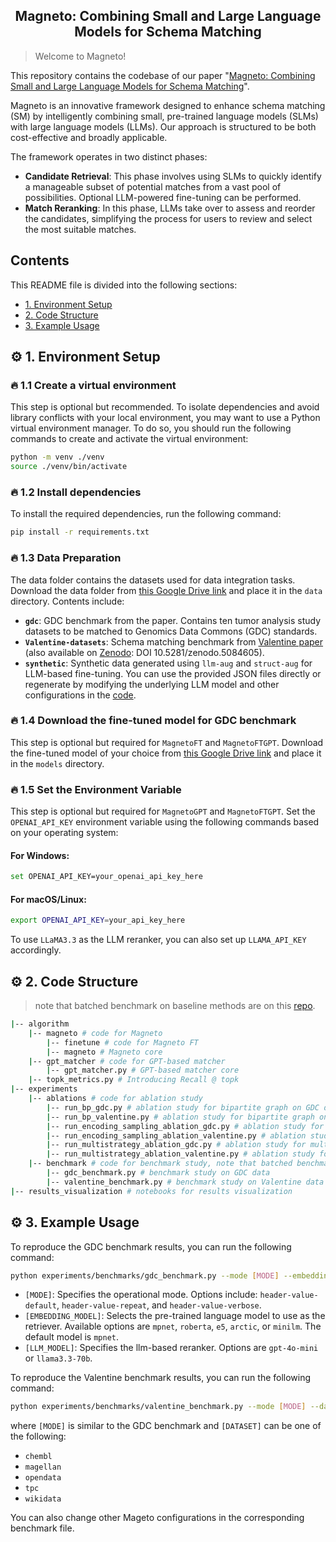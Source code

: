 <h2 align="center">Magneto: Combining Small and Large Language Models for
Schema Matching</h2>

> Welcome to Magneto!

This repository contains the codebase of our paper "[Magneto: Combining Small and Large Language Models for Schema Matching](https://arxiv.org/abs/2412.08194)".

Magneto is an innovative framework designed to enhance schema matching (SM) by intelligently combining small, pre-trained language models (SLMs) with large language models (LLMs). Our approach is structured to be both cost-effective and broadly applicable.

The framework operates in two distinct phases:
- **Candidate Retrieval**: This phase involves using SLMs to quickly identify a manageable subset of potential matches from a vast pool of possibilities. Optional LLM-powered fine-tuning can be performed.
- **Match Reranking**: In this phase, LLMs take over to assess and reorder the candidates, simplifying the process for users to review and select the most suitable matches.

## Contents

This README file is divided into the following sections:

* [1. Environment Setup](#gear-1-environment-setup)
* [2. Code Structure](#gear-2-code-structure)
* [3. Example Usage](#gear-3-example-usage)

## :gear: 1. Environment Setup

### 🔥 1.1 Create a virtual environment
This step is optional but recommended. To isolate dependencies and avoid library conflicts with your local environment, you may want to use a Python virtual environment manager. To do so, you should run the following commands to create and activate the virtual environment:
```bash
python -m venv ./venv
source ./venv/bin/activate
```

### 🔥 1.2 Install dependencies

To install the required dependencies, run the following command:
```bash
pip install -r requirements.txt
```

### 🔥 1.3 Data Preparation

The data folder contains the datasets used for data integration tasks. Download the data folder from [this Google Drive link](https://drive.google.com/drive/folders/19kCWQI0CWHs1ZW9RQEUSeK6nuXoA-5B7?usp=sharing) and place it in the `data` directory. Contents include:
- **`gdc`**: GDC benchmark from the paper. Contains ten tumor analysis study datasets to be matched to Genomics Data Commons (GDC) standards.
- **`Valentine-datasets`**: Schema matching benchmark from [Valentine paper](https://delftdata.github.io/valentine/) (also available on [Zenodo](https://zenodo.org/records/5084605#.YOgWHBMzY-Q): DOI 10.5281/zenodo.5084605).
- **`synthetic`**: Synthetic data generated using `llm-aug` and `struct-aug` for LLM-based fine-tuning. You can use the provided JSON files directly or regenerate by modifying the underlying LLM model and other configurations in the [code](https://github.com/VIDA-NYU/data-integration-eval/blob/main/algorithms/magneto/finetune/data_generation/synthetic_data_gen.py).

### 🔥 1.4 Download the fine-tuned model for GDC benchmark

This step is optional but required for `MagnetoFT` and `MagnetoFTGPT`. Download the fine-tuned model of your choice from [this Google Drive link](https://drive.google.com/drive/folders/1vlWaTm4rpEH4hs-Kq3mhSfTyffhDEp6P?usp=sharing) and place it in the `models` directory.

### 🔥 1.5 Set the Environment Variable
This step is optional but required for `MagnetoGPT` and `MagnetoFTGPT`. Set the `OPENAI_API_KEY` environment variable using the following commands based on your operating system:
#### For Windows:
```bash
set OPENAI_API_KEY=your_openai_api_key_here
```
#### For macOS/Linux:
```bash
export OPENAI_API_KEY=your_api_key_here
```
To use `LLaMA3.3` as the LLM reranker, you can also set up `LLAMA_API_KEY` accordingly.

## :gear: 2. Code Structure
> note that batched benchmark on baseline methods are on this [repo](https://github.com/VIDA-NYU/data-harmonization-benchmark).

```bash
|-- algorithm
    |-- magneto # code for Magneto
        |-- finetune # code for Magneto FT
        |-- magneto # Magneto core
    |-- gpt_matcher # code for GPT-based matcher
        |-- gpt_matcher.py # GPT-based matcher core
    |-- topk_metrics.py # Introducing Recall @ topk
|-- experiments
    |-- ablations # code for ablation study
        |-- run_bp_gdc.py # ablation study for bipartite graph on GDC data
        |-- run_bp_valentine.py # ablation study for bipartite graph on Valentine data
        |-- run_encoding_sampling_ablation_gdc.py # ablation study for encoding sampling on GDC data
        |-- run_encoding_sampling_ablation_valentine.py # ablation study for encoding sampling on Valentine data
        |-- run_multistrategy_ablation_gdc.py # ablation study for multi-strategy on GDC data
        |-- run_multistrategy_ablation_valentine.py # ablation study for multi-strategy on Valentine data
    |-- benchmark # code for benchmark study, note that batched benchmark on baseline methods are on this [repo](https://github.com/VIDA-NYU/data-harmonization-benchmark)
        |-- gdc_benchmark.py # benchmark study on GDC data
        |-- valentine_benchmark.py # benchmark study on Valentine data
|-- results_visualization # notebooks for results visualization
```

## :gear: 3. Example Usage
To reproduce the GDC benchmark results, you can run the following command:
```bash
python experiments/benchmarks/gdc_benchmark.py --mode [MODE] --embedding_model [EMBEDDING_MODEL] --llm_model [LLM_MODEL]
```
- `[MODE]`: Specifies the operational mode. Options include: `header-value-default`, `header-value-repeat`, and `header-value-verbose`.
- `[EMBEDDING_MODEL]`: Selects the pre-trained language model to use as the retriever. Available options are `mpnet`, `roberta`, `e5`, `arctic`, or `minilm`. The default model is `mpnet`.
- `[LLM_MODEL]`: Specifies the llm-based reranker. Options are `gpt-4o-mini` or `llama3.3-70b`.

To reproduce the Valentine benchmark results, you can run the following command:
```bash
python experiments/benchmarks/valentine_benchmark.py --mode [MODE] --dataset [DATASET]
```
where `[MODE]` is similar to the GDC benchmark and `[DATASET]` can be one of the following:
- `chembl`
- `magellan`
- `opendata`
- `tpc`
- `wikidata`

You can also change other Mageto configurations in the corresponding benchmark file.
